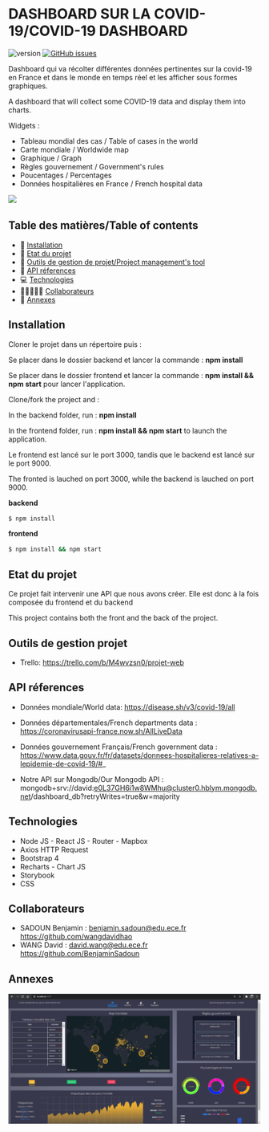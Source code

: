# DASHBOARD SUR LA COVID-19/COVID-19 DASHBOARD
![version](https://img.shields.io/badge/version-1.0-blue)
[![GitHub issues](https://img.shields.io/github/issues/wangdavidhao/PROJECT_WEB_OCRES)](https://github.com/wangdavidhao/PROJECT_WEB_OCRES/issues)

Dashboard qui va récolter différentes données pertinentes sur la covid-19 en France et dans le monde en temps réel et les afficher sous formes graphiques.

A dashboard that will collect some COVID-19 data and display them into charts.

Widgets :

- Tableau mondial des cas / Table of cases in the world
- Carte mondiale / Worldwide map
- Graphique / Graph
- Règles gouvernement / Government's rules
- Poucentages / Percentages
- Données hospitalières en France / French hospital data

![](app_preview/dashboard.gif)

## Table des matières/Table of contents
* 🚧 [Installation](#installation)
* 👀 [Etat du projet](#etat-du-projet)
* 🤝 [Outils de gestion de projet/Project management's tool](#outils-de-gestion-projet)
* 📂 [API réferences](#api-réferences)
* 💻 [Technologies](#technologies)
* 👨🏻‍🤝‍👨🏻 [Collaborateurs](#collaborateurs)
* 🧩 [Annexes](#annexes)

## Installation

Cloner le projet dans un répertoire puis :

Se placer dans le dossier backend et lancer la commande :
__npm install__

Se placer dans le dossier frontend et lancer la commande :
__npm install && npm start__ pour lancer l'application.

Clone/fork the project and :

In the backend folder, run : 
__npm install__

In the frontend folder, run : 
__npm install && npm start__ to launch the application.

Le frontend est lancé sur le port 3000, tandis que le backend est lancé sur le port 9000.

The fronted is lauched on port 3000, while the backend is lauched on port 9000.

__backend__
```bash
$ npm install 
```

__frontend__
```bash
$ npm install && npm start
```

## Etat du projet

Ce projet fait intervenir une API que nous avons créer. Elle est donc à la fois composée du frontend et du backend

This project contains both the front and the back of the project. 

## Outils de gestion projet

- Trello:
https://trello.com/b/M4wvzsn0/projet-web

## API réferences

- Données mondiale/World data: https://disease.sh/v3/covid-19/all
- Données départementales/French departments data : https://coronavirusapi-france.now.sh/AllLiveData
- Données gouvernement Français/French government data : https://www.data.gouv.fr/fr/datasets/donnees-hospitalieres-relatives-a-lepidemie-de-covid-19/#_

- Notre API sur Mongodb/Our Mongodb API : mongodb+srv://david:e0L37GH6i1w8WMhu@cluster0.hblym.mongodb.net/dashboard_db?retryWrites=true&w=majority

## Technologies

- Node JS - React JS - Router - Mapbox
- Axios HTTP Request
- Bootstrap 4
- Recharts - Chart JS
- Storybook
- CSS

## Collaborateurs

- SADOUN Benjamin : benjamin.sadoun@edu.ece.fr https://github.com/wangdavidhao
- WANG David : david.wang@edu.ece.fr https://github.com/BenjaminSadoun

## Annexes
![](app_preview/preview1.PNG)
